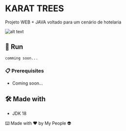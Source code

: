 # KARAT TREES
Projeto WEB + JAVA voltado para um cenário de hotelaria


![alt text](https://github.com/mateusbaleta/karat_trees/blob/main/img/karat_trees_logo.png?raw=true)

## 🚀 Run

 ```
comming soon...
 ```
### 📋 Prerequisites

- Coming soon...

## 🛠️ Made with

- JDK 18



⌨️ Made with ❤️ by My People 👽